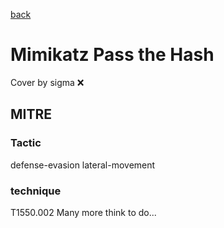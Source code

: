 [back](../index.md)
# Mimikatz Pass the Hash
Cover by sigma :x: 
## MITRE
### Tactic
defense-evasion
lateral-movement
### technique
T1550.002
Many more think to do...